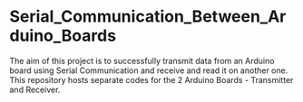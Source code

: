 # Serial_Communication_Between_Arduino_Boards
The aim of this project is to successfully transmit data from an Arduino board using Serial Communication and receive and read it on another one. This repository hosts separate codes for the 2 Arduino Boards - Transmitter and Receiver.
